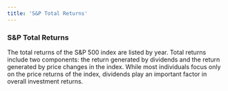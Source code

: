```yaml
---
title: 'S&P Total Returns'
---
```


### S&P Total Returns

The total returns of the S&P 500 index are listed by year. Total returns include two components: the
return generated by dividends and the return generated by price changes in the index. While most
individuals focus only on the price returns of the index, dividends play an important factor in
overall investment returns.
